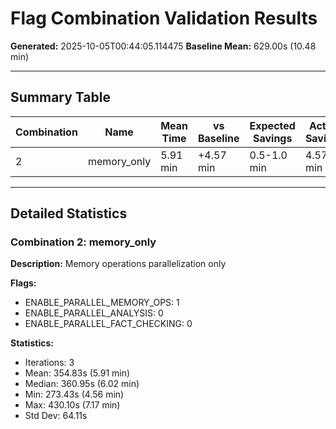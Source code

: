 # Flag Combination Validation Results

**Generated:** 2025-10-05T00:44:05.114475
**Baseline Mean:** 629.00s (10.48 min)

---

## Summary Table

| Combination | Name | Mean Time | vs Baseline | Expected Savings | Actual Savings | Status |
|-------------|------|-----------|-------------|------------------|----------------|--------|
| 2 | memory_only | 5.91 min | +4.57 min | 0.5-1.0 min | 4.57 min | ⚠️ Partial |

---

## Detailed Statistics

### Combination 2: memory_only

**Description:** Memory operations parallelization only

**Flags:**
- ENABLE_PARALLEL_MEMORY_OPS: 1
- ENABLE_PARALLEL_ANALYSIS: 0
- ENABLE_PARALLEL_FACT_CHECKING: 0

**Statistics:**
- Iterations: 3
- Mean: 354.83s (5.91 min)
- Median: 360.95s (6.02 min)
- Min: 273.43s (4.56 min)
- Max: 430.10s (7.17 min)
- Std Dev: 64.11s
